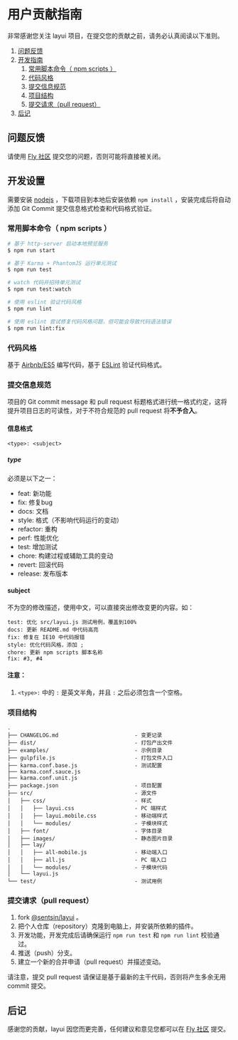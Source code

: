# 用户贡献指南

非常感谢您关注 layui 项目，在提交您的贡献之前，请务必认真阅读以下准则。

1. [问题反馈](#issue)
1. [开发指南](#develop)
    1. [常用脚本命令（ npm scripts ）](#npm-scripts)
    1. [代码风格](#code-spec)
    1. [提交信息规范](#commit-message-spec)
    1. [项目结构](#dir-spec)
    1. [提交请求（pull request）](#pull-request)
1. [后记](#open-source)

<a id="issue"></a>
## 问题反馈

请使用 [Fly 社区](http://fly.layui.com/) 提交您的问题，否则可能将直接被关闭。

<a id="develop"></a>
## 开发设置

需要安装 [nodejs](https://nodejs.org) ，下载项目到本地后安装依赖 `npm install` ，安装完成后将自动添加 Git Commit 提交信息格式检查和代码格式验证。

<a id="npm-scripts"></a>
### 常用脚本命令（ npm scripts ）

``` bash
# 基于 http-server 启动本地预览服务
$ npm run start

# 基于 Karma + PhantomJS 运行单元测试
$ npm run test

# watch 代码并招待单元测试
$ npm run test:watch

# 使用 eslint 验证代码风格
$ npm run lint

# 使用 eslint 尝试修复代码风格问题，但可能会导致代码语法错误
$ npm run lint:fix
```

<a id="code-spec"></a>
### 代码风格

基于 [Airbnb/ES5](https://github.com/airbnb/javascript/tree/es5-deprecated/es5) 编写代码，基于 [ESLint](https://eslint.org/) 验证代码格式。

<a id="commit-message-spec"></a>
### 提交信息规范

项目的 Git commit message 和 pull request 标题格式进行统一格式约定，这将提升项目日志的可读性，对于不符合规范的 pull request 将**不予合入**。

#### 信息格式

```
<type>: <subject>
```

##### type

必须是以下之一：

- feat: 新功能
- fix: 修复bug
- docs: 文档
- style: 格式（不影响代码运行的变动）
- refactor: 重构
- perf: 性能优化
- test: 增加测试
- chore: 构建过程或辅助工具的变动
- revert: 回滚代码
- release: 发布版本

#### subject

不为空的修改描述，使用中文，可以直接突出修改变更的内容。如：

```
test: 优化 src/layui.js 测试用例，覆盖到100%
docs: 更新 README.md 中代码高亮
fix: 修复在 IE10 中代码报错
style: 优化代码风格，添加 ;
chore: 更新 npm scripts 脚本名称
fix: #3, #4
```

#### 注意：

1. `<type>:` 中的 `:` 是英文半角，并且 `:` 之后必须包含一个空格。

<a id="dir-spec"></a>
### 项目结构

```
.
├── CHANGELOG.md                        - 变更记录
├── dist/                               - 打包产出文件
├── examples/                           - 示例目录
├── gulpfile.js                         - 打包文件入口
├── karma.conf.base.js                  - 测试配置
├── karma.conf.sauce.js
├── karma.conf.unit.js
├── package.json                        - 项目配置
├── src/                                - 源文件
│   ├── css/                            - 样式
│   │   ├── layui.css                   - PC 端样式
│   │   ├── layui.mobile.css            - 移动端样式
│   │   └── modules/                    - 子模块样式
│   ├── font/                           - 字体目录
│   ├── images/                         - 静态图片目录
│   ├── lay/
│   │   ├── all-mobile.js               - 移动端入口
│   │   ├── all.js                      - PC 端入口
│   │   └── modules/                    - 子模块代码
│   └── layui.js
└── test/                               - 测试用例
```

<a id="pull-request"></a>
### 提交请求（pull request）

1. fork [@sentsin/layui](https://github.com/sentsin/layui) 。
1. 把个人仓库（repository）克隆到电脑上，并安装所依赖的插件。
1. 开发功能，开发完成后请确保运行 `npm run test` 和 `npm run lint` 校验通过。
1. 推送（push）分支。
1. 建立一个新的合并申请（pull request）并描述变动。

请注意，提交 pull request 请保证是基于最新的主干代码，否则将产生多余无用 commit 提交。

<a id="open-source"></a>
## 后记

感谢您的贡献，layui 因您而更完善，任何建议和意见您都可以在 [Fly 社区](http://fly.layui.com/) 提交。